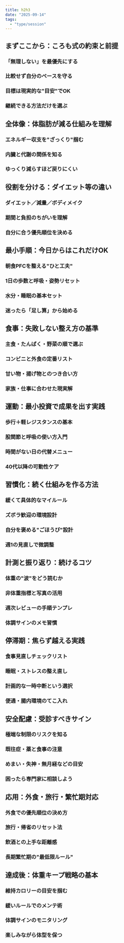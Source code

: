 ```yaml
---
title: h2h3
date: "2025-09-14"
tags:
  - "type/session"
---
```

## まずここから：ころも式の約束と前提
  ### 「無理しない」を最優先にする
  ### 比較せず自分のペースを守る
  ### 目標は現実的な"目安"でOK
  ### 継続できる方法だけを選ぶ

## 全体像：体脂肪が減る仕組みを理解
  ### エネルギー収支を"ざっくり"掴む
  ### 内臓と代謝の関係を知る
  ### ゆっくり減らすほど戻りにくい

## 役割を分ける：ダイエット等の違い
  ### ダイエット／減量／ボディメイク
  ### 期間と負担のちがいを理解
  ### 自分に合う優先順位を決める

## 最小手順：今日からはこれだけOK
  ### 朝食PFCを整える"ひと工夫"
  ### 1日の歩数と呼吸・姿勢リセット
  ### 水分・睡眠の基本セット
  ### 迷ったら「足し算」から始める

## 食事：失敗しない整え方の基準
  ### 主食・たんぱく・野菜の順で選ぶ
  ### コンビニと外食の定番リスト
  ### 甘い物・揚げ物とのつき合い方
  ### 家族・仕事に合わせた現実解

## 運動：最小投資で成果を出す実践
  ### 歩行＋軽レジスタンスの基本
  ### 股関節と呼吸の使い方入門
  ### 時間がない日の代替メニュー
  ### 40代以降の可動性ケア

## 習慣化：続く仕組みを作る方法
  ### 緩くて具体的なマイルール
  ### ズボラ歓迎の環境設計
  ### 自分を褒める"ごほうび"設計
  ### 週1の見直しで微調整

## 計測と振り返り：続けるコツ
  ### 体重の"波"をどう読むか
  ### 非体重指標と写真の活用
  ### 週次レビューの手順テンプレ
  ### 体調サインのメモ習慣

## 停滞期：焦らず越える実践
  ### 食事見直しチェックリスト
  ### 睡眠・ストレスの整え直し
  ### 計画的な一時中断という選択
  ### 便通・腸内環境のてこ入れ

## 安全配慮：受診すべきサイン
  ### 極端な制限のリスクを知る
  ### 既往症・薬と食事の注意
  ### めまい・失神・無月経などの目安
  ### 困ったら専門家に相談しよう

## 応用：外食・旅行・繁忙期対応
  ### 外食での優先順位の決め方
  ### 旅行・帰省のリセット法
  ### 飲酒との上手な距離感
  ### 長期繁忙期の"最低限ルール"

## 達成後：体重キープ戦略の基本
  ### 維持カロリーの目安を掴む
  ### 緩いルールでのメンテ術
  ### 体調サインのモニタリング
  ### 楽しみながら体型を保つ